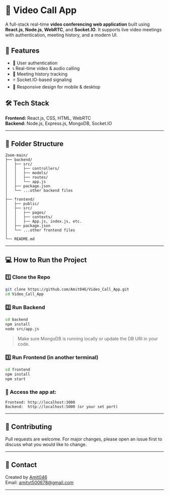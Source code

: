 # 🎥 Video Call App

A full-stack real-time **video conferencing web application** built using **React.js**, **Node.js**, **WebRTC**, and **Socket.IO**. It supports live video meetings with authentication, meeting history, and a modern UI.

## 🚀 Features

- 🔐 User authentication
- 📞 Real-time video & audio calling
- 📜 Meeting history tracking
- ⚡ Socket.IO-based signaling
- 📱 Responsive design for mobile & desktop

## 🛠 Tech Stack

**Frontend:** React.js, CSS, HTML, WebRTC  
**Backend:** Node.js, Express.js, MongoDB, Socket.IO

---

## 📁 Folder Structure

```
Zoom-main/
├── backend/
│   ├── src/
│   │   ├── controllers/
│   │   ├── models/
│   │   ├── routes/
│   │   └── app.js
│   ├── package.json
│   └── ...other backend files
│
├── frontend/
│   ├── public/
│   ├── src/
│   │   ├── pages/
│   │   ├── contexts/
│   │   ├── App.js, index.js, etc.
│   ├── package.json
│   └── ...other frontend files
│
└── README.md
```

---

## 💻 How to Run the Project

### 1️⃣ Clone the Repo

```bash
git clone https://github.com/Amit046/Video_Call_App.git
cd Video_Call_App
```

### 2️⃣ Run Backend

```bash
cd backend
npm install
node src/app.js
```

> Make sure MongoDB is running locally or update the DB URI in your code.

### 3️⃣ Run Frontend (in another terminal)

```bash
cd frontend
npm install
npm start
```

### 🔗 Access the app at:
```
Frontend: http://localhost:3000
Backend:  http://localhost:5000 (or your set port)
```

---

## 🤝 Contributing

Pull requests are welcome. For major changes, please open an issue first to discuss what you would like to change.

---

## 📧 Contact

Created by [Amit046](https://github.com/Amit046)  
Email: amityt500678@gmail.com

---



